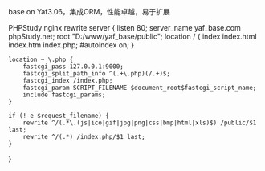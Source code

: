 base on Yaf3.06，集成ORM，性能卓越，易于扩展

PHPStudy nginx rewrite
server {
        listen       80;
        server_name  yaf_base.com phpStudy.net;
        root   "D:/www/yaf_base/public";
        location / {
            index  index.html index.htm index.php;
            #autoindex  on;
        }

	location ~ \.php {
		fastcgi_pass 127.0.0.1:9000;
		fastcgi_split_path_info ^(.+\.php)(/.+)$;
		fastcgi_index /index.php;
		fastcgi_param SCRIPT_FILENAME $document_root$fastcgi_script_name;
		include fastcgi_params;
	}

	if (!-e $request_filename) {
		rewrite ^/(.*\.(js|ico|gif|jpg|png|css|bmp|html|xls)$) /public/$1 last;
		rewrite ^/(.*) /index.php/$1 last;
	}
}
